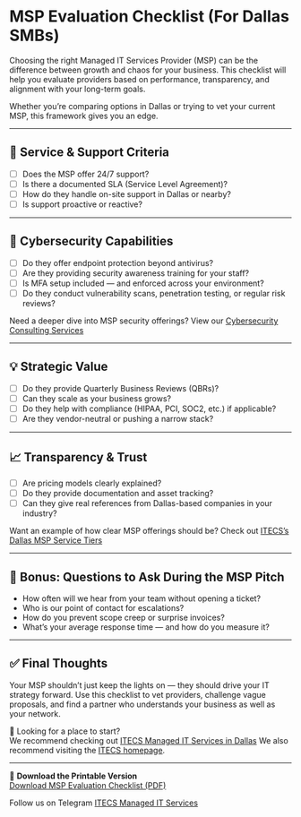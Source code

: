 # MSP Evaluation Checklist (For Dallas SMBs)

Choosing the right Managed IT Services Provider (MSP) can be the difference between growth and chaos for your business. This checklist will help you evaluate providers based on performance, transparency, and alignment with your long-term goals.

Whether you’re comparing options in Dallas or trying to vet your current MSP, this framework gives you an edge.

---

## 🔎 Service & Support Criteria

- [ ] Does the MSP offer 24/7 support?  
- [ ] Is there a documented SLA (Service Level Agreement)?  
- [ ] How do they handle on-site support in Dallas or nearby?  
- [ ] Is support proactive or reactive?  

---

## 🔐 Cybersecurity Capabilities

- [ ] Do they offer endpoint protection beyond antivirus?  
- [ ] Are they providing security awareness training for your staff?  
- [ ] Is MFA setup included — and enforced across your environment?  
- [ ] Do they conduct vulnerability scans, penetration testing, or regular risk reviews?  

Need a deeper dive into MSP security offerings? View our [Cybersecurity Consulting Services](https://itecsonline.com/cybersecurity/cybersecurity-consulting)

---

## 💡 Strategic Value

- [ ] Do they provide Quarterly Business Reviews (QBRs)?  
- [ ] Can they scale as your business grows?  
- [ ] Do they help with compliance (HIPAA, PCI, SOC2, etc.) if applicable?  
- [ ] Are they vendor-neutral or pushing a narrow stack?  

---

## 📈 Transparency & Trust

- [ ] Are pricing models clearly explained?  
- [ ] Do they provide documentation and asset tracking?  
- [ ] Can they give real references from Dallas-based companies in your industry?  

Want an example of how clear MSP offerings should be? Check out [ITECS’s Dallas MSP Service Tiers](https://itecsonline.com/it-services/managed-it-services-in-dallas)

---

## 🧾 Bonus: Questions to Ask During the MSP Pitch

- How often will we hear from your team without opening a ticket?  
- Who is our point of contact for escalations?  
- How do you prevent scope creep or surprise invoices?  
- What’s your average response time — and how do you measure it?

---

## ✅ Final Thoughts

Your MSP shouldn’t just keep the lights on — they should drive your IT strategy forward. Use this checklist to vet providers, challenge vague proposals, and find a partner who understands your business as well as your network.

📌 Looking for a place to start?  
We recommend checking out [ITECS Managed IT Services in Dallas](https://itecsonline.com/it-services/managed-it-services-in-dallas)
We also recommend visiting the [ITECS homepage](https://itecsonline.com).

---

📎 **Download the Printable Version**  
[Download MSP Evaluation Checklist (PDF)](https://cdn.prod.website-files.com/65a7c6efd5ccb51ca14ccd41/680580c956a6e7c2779d6d8f_MSP_Evaluation_Checklist_Dallas.pdf)

Follow us on Telegram [ITECS Managed IT Services](https://t.me/s/itecsmspdallas)
